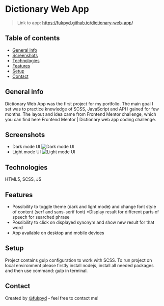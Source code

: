 # Dictionary Web App
> Link to app: https://fukpyd.github.io/dictionary-web-app/

## Table of contents
* [General info](#general-info)
* [Screenshots](#screenshots)
* [Technologies](#technologies)
* [Features](#features)
* [Setup](#setup)
* [Contact](#contact)


## General info
Dictionary Web App was the first project for my portfolio. The main goal I set was to practice knowledge of SCSS, JavaScript and API I gained for few months. The layout and idea came from Frontend Mentor challenge, which you can find here Frontend Mentor | Dictionary web app coding challenge.

## Screenshots
* Dark mode UI
![Dark mode UI]( https://github-production-user-asset-6210df.s3.amazonaws.com/108950830/275970284-76f79dbb-04af-4d34-b7eb-e66de9d0feb5.png)
* Light mode UI
![Light mode UI]( https://github-production-user-asset-6210df.s3.amazonaws.com/108950830/275971569-cbc36726-22ff-4f1d-9645-2324eae21add.png)

## Technologies
HTML5, SCSS, JS

## Features
* Possibility to toggle theme (dark and light mode) and change font style of content (serf and sans-serif font)
*Display result for different parts of speech for searched phrase
* Possibility to click on displayed synonym and show new result for that word
* App available on desktop and mobile devices

## Setup
Project contains gulp configuration to work with SCSS.
To run project on local environment please firstly install nodejs, install all needed packages and then use command: gulp in terminal.

## Contact
Created by [@fukpyd](https://github.com/fukpyd) - feel free to contact me!
